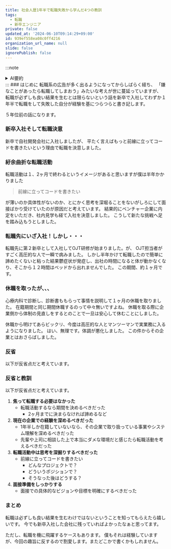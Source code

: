 ```yaml
---
title: 社会人歴1年半で転職失敗から学んだ4つの教訓
tags:
  - 転職
  - 新卒エンジニア
private: false
updated_at: '2024-06-10T09:14:29+09:00'
id: 939ef558ea08c0ff4216
organization_url_name: null
slide: false
ignorePublish: false
---
```

:::note 
<details><summary>AI要約</summary>

- 転職の動機と決意
    - 新卒で自社開発会社に入社後、前線でコードを書きたいという理由で転職を決意。

- 紆余曲折な転職活動
    - 転職活動は半年かかり、具体性に欠けたまま面接を受け続けた結果、ベンチャー企業に内定し入社を決意。

- 転職先での困難
    - 転職先のOJT担当者が高圧的で、鬱症状が発症し、1ヶ月間ベッドから出られなくなる。

- 休職とその後の展開
    - 休職を取り、体制の見直しを期待したが、休職後も高圧的な担当者とのマンツーマン業務で体調が悪化し、退職。

- 反省点と教訓
    - 焦らず転職活動期間を決めるべき、現在の企業でのシステム理解を深めるべき、転職活動中は具体的な思考の深掘りが必要。
</details>
:::
### はじめに
転職系の広告が多く出るようになってからしばらく経ち、
「嫌なことがあったら転職してしまおう」みたいな考えが世に蔓延っていますが、
転職が必ずしも良い結果を生むとは限らないという話を新卒で入社してわずか１年半で転職をして失敗した自分が経験を基につらつらと書き記します。

５年位前の話になります。

### 新卒入社そして転職決意
新卒で自社開発会社に入社しましたが、
平たく言えばもっと前線に立ってコードを書きたいという理由で転職を決意しました。

### 紆余曲折な転職活動
転職活動は１、2ヶ月で終わるというイメージがあると思いますが僕は半年かかりました

>前線に立ってコードを書きたい

が薄いのか具体性がないのか、とにかく思考を深堀ることをないがしろにして面接ばかり受けていたのが原因だと考えています。
結果的にベンチャー企業に内定をいただき、社内見学も経て入社を決意しました。
こうして新たな挑戦へ足を踏み込もうとしました。

### 転職先にいざ入社！しかし・・・
転職先に第２新卒として入社してOJT研修が始まりました。が、
OJT担当者がすごく高圧的な人で一瞬で病みました。
しかし半年かけて転職したので簡単に諦めたくないと粘った結果鬱症状が発症し、出社の時間になると体が動かなくなり、そこから１２時間はベッドから出れませんでした。
この期間、約１ヶ月です。

### 休職を取ったが、、、
心療内科で診断し、診断書ももらって事情を説明して１ヶ月の休職を取りました。
在籍期間と同じ期間休職するのって中々無いですよね。
休職を取る際に企業側から体制の見直しをするとのことで一旦は安心して休むことにしました。

休職から明けてあらビックリ、今度は高圧的な人とマンツーマンで実業務に入るようになりました。
はい、無理です。体調が悪化しました。
この件からその企業とはおさらばしました。

### 反省
以下が反省点だと考えています。
### 反省と教訓
以下が反省点だと考えています。
1. **焦って転職する必要はなかった**
    - 転職活動するなら期間を決めるべきだった
        - 2ヶ月までに決まらなければ諦めるなど
2. **現在の企業での経験を深めるべきだった**
    - 1年半しか在籍していないなら、その企業で取り扱っている事業やシステム理解を深めるべきだった
    - 先輩や上司に相談した上で本当にダメな環境だと感じたら転職活動を考えるべきだった
3. **転職活動中は思考を深掘りするべきだった**
    - 前線に立ってコードを書きたい
        - どんなプロジェクトで？
        - どういうポジションで？
        - そうなった後はどうする？
4. **面接準備をしっかりする**
    - 面接での具体的なビジョンや目標を明確にするべきだった



### まとめ
転職は必ずしも良い結果を生むわけではないということを知ってもらえたら嬉しいです。
今でも新卒入社した会社に残っていればよかったなぁと思ってます。

ただし、転職を機に飛躍するケースもあります。
僕もそれは経験していますが、今回の趣旨に反するので割愛します。またどこかで書くかもしれません。
